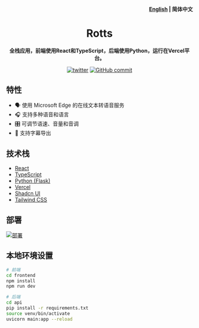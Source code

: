 <h4 align="right"><a href="https://github.com/yikZero/Rotts/blob/main/README.md">English</a> | <strong>简体中文</strong></h4>
<h1 align="center">Rotts</h1>

<p align="center"><strong>全栈应用，前端使用React和TypeScript，后端使用Python，运行在Vercel平台。</strong></p>

<div align="center">
    <a href="https://twitter.com/yikZero" target="_blank">
    <img alt="twitter" src="https://img.shields.io/badge/follow-yikZero-blue?logo=Twitter"></a>
    <a href="https://github.com/yikZero/Rotts/blob/main/LICENSE" target="_blank">
    <img alt="GitHub commit" src="https://img.shields.io/github/license/yikZero/Rotts"></a>
</div>

## 特性

- 🗣️ 使用 Microsoft Edge 的在线文本转语音服务
- 🎧 支持多种语音和语言
- 🎛️ 可调节语速、音量和音调
- 📜 支持字幕导出

## 技术栈

- [React](https://react.dev/)
- [TypeScript](https://www.typescriptlang.org/)
- [Python (Flask)](https://flask.palletsprojects.com/)
- [Vercel](https://vercel.com/)
- [Shadcn UI](https://ui.shadcn.com/)
- [Tailwind CSS](https://tailwindcss.com/)

## 部署

[![部署](https://vercel.com/button)](https://vercel.com/new/clone?repository-url=https%3A%2F%2Fgithub.com%2FyikZero%2FRotts&project-name=rotts&repository-name=rotts)

## 本地环境设置

```bash
# 前端
cd frontend
npm install
npm run dev

# 后端
cd api
pip install -r requirements.txt
source venv/bin/activate
uvicorn main:app --reload
